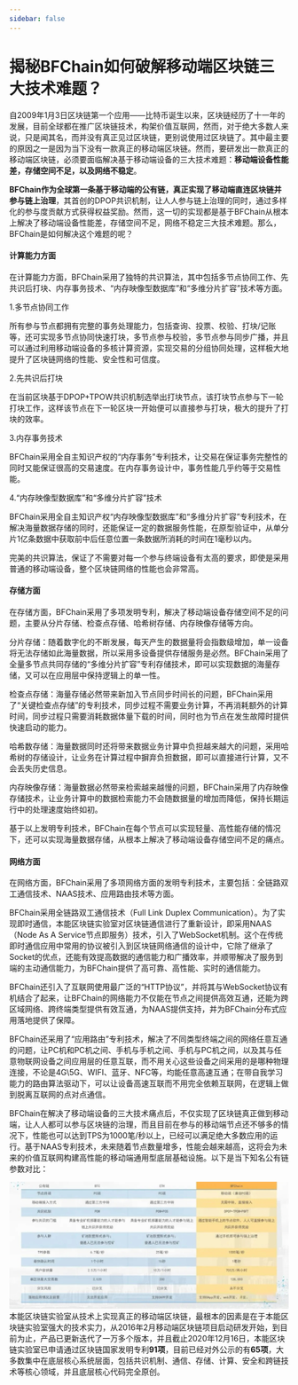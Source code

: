 ```yaml
---
sidebar: false
---
```


# 揭秘BFChain如何破解移动端区块链三大技术难题？

 自2009年1月3日区块链第一个应用——比特币诞生以来，区块链经历了十一年的发展，目前全球都在推广区块链技术，构架价值互联网，然而，对于绝大多数人来说，只是闻其名，而并没有真正见过区块链，更别说使用过区块链了。其中最主要的原因之一是因为当下没有一款真正的移动端区块链。然而，要研发出一款真正的移动端区块链，必须要面临解决基于移动端设备的三大技术难题：**移动端设备性能差，存储空间不足，以及网络不稳定**。

 **BFChain作为全球第一条基于移动端的公有链，真正实现了移动端直连区块链并参与链上治理**，其首创的DPOP共识机制，让人人参与链上治理的同时，通过多样化的参与度贡献方式获得权益奖励。然而，这一切的实现都是基于BFChain从根本上解决了移动端设备性能差，存储空间不足，网络不稳定三大技术难题。那么，BFChain是如何解决这个难题的呢？

#### 计算能力方面

 在计算能力方面，BFChain采用了独特的共识算法，其中包括多节点协同工作、先共识后打块、内存事务技术、“内存映像型数据库”和“多维分片扩容”技术等方面。



 1.多节点协同工作

 所有参与节点都拥有完整的事务处理能力，包括查询、投票、校验、打块/记账等，还可实现多节点协同快速打块，多节点参与校验，多节点参与同步广播，并且可以通过利用移动端设备的多核计算资源，实现交易的分组协同处理，这样极大地提升了区块链网络的性能、安全性和可信度。



 2.先共识后打块

 在当前区块基于DPOP+TPOW共识机制选举出打块节点，该打块节点参与下一轮打块工作，这样该节点在下一轮区块一开始便可以直接参与打块，极大的提升了打块的效率。



 3.内存事务技术

 BFChain采用全自主知识产权的“内存事务”专利技术，让交易在保证事务完整性的同时又能保证很高的交易速度。在内存事务设计中，事务性能几乎约等于交易性能。



 4.“内存映像型数据库”和“多维分片扩容”技术

 BFChain采用全自主知识产权“内存映像型数据库”和“多维分片扩容”专利技术，在解决海量数据存储的同时，还能保证一定的数据服务性能，在原型验证中，从单分片1亿条数据中获取前中后任意位置一条数据所消耗的时间在1毫秒以内。



 完美的共识算法，保证了不需要对每一个参与终端设备有太高的要求，即使是采用普通的移动端设备，整个区块链网络的性能也会非常高。

#### 存储方面

 在存储方面，BFChain采用了多项发明专利，解决了移动端设备存储空间不足的问题，主要从分片存储、检查点存储、哈希树存储、内存映像存储等方向。



 分片存储：随着数字化的不断发展，每天产生的数据量将会指数级增加，单一设备将无法存储如此海量数据，所以采用多设备提供存储服务是必然。BFChain采用了全量多节点共同存储的“多维分片扩容”专利存储技术，即可以实现数据的海量存储，又可以在应用层中保持逻辑上的单一性。



 检查点存储：海量存储必然带来新加入节点同步时间长的问题，BFChain采用了“关键检查点存储”的专利技术，同步过程不需要业务计算，不再消耗额外的计算时间，同步过程只需要消耗数据体量下载的时间，同时也为节点在发生故障时提供快速启动的能力。



 哈希数存储：海量数据同时还将带来数据业务计算中负担越来越大的问题，采用哈希树的存储设计，让业务在计算过程中摒弃负担数据，即可以直接进行计算，又不会丢失历史信息。



 内存映像存储：海量数据必然带来检索越来越慢的问题，BFChain采用了内存映像存储技术，让业务计算中的数据检索能力不会随数据量的增加而降低，保持长期运行中的处理速度始终如初。



 基于以上发明专利技术，BFChain在每个节点可以实现轻量、高性能存储的情况下，还可以实现海量数据存储，从根本上解决了移动端设备存储空间不足的痛点。

#### 网络方面

 在网络方面，BFChain采用了多项网络方面的发明专利技术，主要包括：全链路双工通信技术、NAAS技术、应用路由技术等方面。



 BFChain采用全链路双工通信技术（Full Link Duplex Communication）。为了实现即时通信，本能区块链实验室对区块链通信进行了重新设计，即采用NAAS（Node As A Service节点即服务）技术，引入了WebSocket机制。这个在传统即时通信应用中常用的协议被引入到区块链网络通信的设计中，它除了继承了Socket的优点，还能有效提高数据的通信能力和广播效率，并顺带解决了服务到端的主动通信能力，为BFChain提供了高可靠、高性能、实时的通信能力。



 BFChain还引入了互联网使用最广泛的“HTTP协议”，并将其与WebSocket协议有机结合了起来，让BFChain的网络能力不仅能在节点之间提供高效互通，还能为跨区域网络、跨终端类型提供有效互通，为NAAS提供支持，并为BFChain分布式应用落地提供了保障。



 BFChain还采用了“应用路由”专利技术，解决了不同类型终端之间的网络任意互通的问题，让PC机和PC机之间、手机与手机之间、手机与PC机之间，以及其与任意物联网设备之间应用层的任意互联，而不用关心这些设备之间采用的是哪种物理连接，不论是4G\5G、WIFI、蓝牙、NFC等，均能任意高速互通；在带自我学习能力的路由算法驱动下，可以让设备高速互联而不用完全依赖互联网，在逻辑上做到脱离互联网的点对点通信。 



 BFChain在解决了移动端设备的三大技术痛点后，不仅实现了区块链真正做到移动端，让人人都可以参与区块链的治理，而且目前在参与的移动端节点还不够多的情况下，性能也可以达到TPS为1000笔/秒以上，已经可以满足绝大多数应用的运行。基于NAAS专利技术，未来随着节点数量增多，性能会越来越高，这将会为未来的价值互联网构建高性能的移动端通用型底层基础设施。以下是当下知名公有链参数对比：

![图片](./image//06-01.jpg) 本能区块链实验室从技术上实现真正的移动端区块链，最根本的因素是在于本能区块链实验室强大的技术实力，从2016年2月移动端区块链项目启动研发开始，到目前为止，产品已更新迭代了一万多个版本，并且截止2020年12月16日，本能区块链实验室已申请通过区块链国家发明专利**91项**，目前已经对外公示的有**65项**，大多数集中在底层核心系统层面，包括共识机制、通信、存储、计算、安全和跨链技术等核心领域，并且底层核心代码完全原创。
